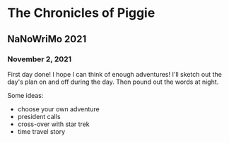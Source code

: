 # The Chronicles of Piggie
## NaNoWriMo 2021

### November 2, 2021
First day done! I hope I can think of enough adventures! I'll sketch out the day's plan on and off during the day.
Then pound out the words at night.

Some ideas:
  * choose your own adventure
  * president calls
  * cross-over with star trek
  * time travel story
